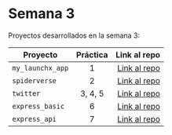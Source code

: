 # Semana 3 

Proyectos desarrollados en la semana 3:

| Proyecto | Práctica | Link al repo |
| ------------- |:-------------:| -----:|
|`my_launchx_app`|1|[Link al repo](https://github.com/OscarCabralesA/launchx-js-project-practice-1)|
|`spiderverse`|2|[Link al repo](https://github.com/OscarCabralesA/spiderverse)|
|`twitter`|3, 4, 5|[Link al repo](https://github.com/OscarCabralesA/twitter-js-practice)|
|`express_basic`|6|[Link al repo]()|
|`express_api`|7|[Link al repo]()|
